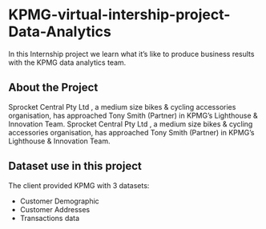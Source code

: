 # KPMG-virtual-intership-project-Data-Analytics
In this Internship project we learn what it’s like to produce business results with the KPMG data analytics team.
## About the Project
Sprocket Central Pty Ltd , a medium size bikes & cycling accessories organisation, has approached Tony Smith (Partner) in KPMG’s Lighthouse & Innovation Team. Sprocket Central Pty Ltd , a medium size bikes & cycling accessories organisation, has approached Tony Smith (Partner) in KPMG’s Lighthouse & Innovation Team.
## Dataset use in this project
The client provided KPMG with 3 datasets:
* Customer Demographic 
* Customer Addresses
* Transactions data 
